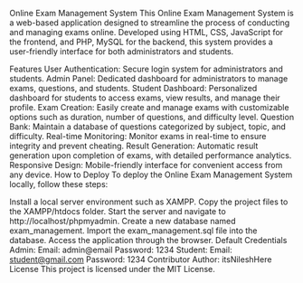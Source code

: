 Online Exam Management System
This Online Exam Management System is a web-based application designed to streamline the process of conducting and managing exams online. Developed using HTML, CSS, JavaScript for the frontend, and PHP, MySQL for the backend, this system provides a user-friendly interface for both administrators and students.

Features
User Authentication: Secure login system for administrators and students.
Admin Panel: Dedicated dashboard for administrators to manage exams, questions, and students.
Student Dashboard: Personalized dashboard for students to access exams, view results, and manage their profile.
Exam Creation: Easily create and manage exams with customizable options such as duration, number of questions, and difficulty level.
Question Bank: Maintain a database of questions categorized by subject, topic, and difficulty.
Real-time Monitoring: Monitor exams in real-time to ensure integrity and prevent cheating.
Result Generation: Automatic result generation upon completion of exams, with detailed performance analytics.
Responsive Design: Mobile-friendly interface for convenient access from any device.
How to Deploy
To deploy the Online Exam Management System locally, follow these steps:

Install a local server environment such as XAMPP.
Copy the project files to the XAMPP/htdocs folder.
Start the server and navigate to http://localhost/phpmyadmin.
Create a new database named exam_management.
Import the exam_management.sql file into the database.
Access the application through the browser.
Default Credentials
Admin:
Email: admin@email
Password: 1234
Student:
Email: student@gmail.com
Password: 1234
Contributor
Author: itsNileshHere
License
This project is licensed under the MIT License.
